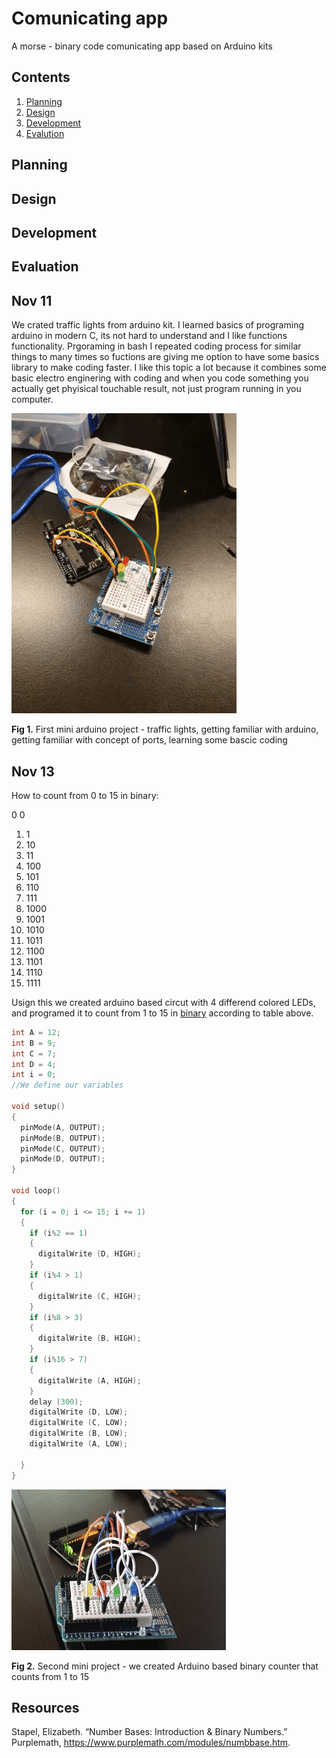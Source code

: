 Comunicating app
====================

A morse - binary code comunicating app based on Arduino kits

Contents
---------
  1. [Planning](#planning)
  1. [Design](#design)
  1. [Development](#development)
  1. [Evalution](#evaluation)


Planning
-----------



Design
-------


Development
------------





Evaluation
-----------
Nov 11
--------
We crated traffic lights from arduino kit. I learned basics of programing arduino in modern C, its not hard to understand and I like functions functionality. Prgoraming in bash I repeated coding process for similar things to many times so fuctions are giving me option to have some basics library to make coding faster. I like this topic a lot because it combines some basic electro enginering with coding and when you code something you actually get phyisical touchable result, not just program running in you computer.

![trafficlights](trafficlights.gif)

**Fig 1.** First mini arduino project - traffic lights, getting familiar with arduino, getting familiar with concept of ports, learning some bascic coding

Nov 13
-------
How to count from 0 to 15 in binary:

0 0
1. 1
1. 10
1. 11
1. 100
1. 101
1. 110
1. 111
1. 1000
1. 1001
1. 1010
1. 1011
1. 1100
1. 1101
1. 1110
1. 1111

Usign this we created arduino based circut with 4 differend colored LEDs, and programed it to count from 1 to 15 in [binary](#resources)  according to table above. 
```c
int A = 12;
int B = 9;
int C = 7;
int D = 4;
int i = 0;
//We define our variables 

void setup()
{
  pinMode(A, OUTPUT);
  pinMode(B, OUTPUT);
  pinMode(C, OUTPUT);
  pinMode(D, OUTPUT);
}

void loop()
{
  for (i = 0; i <= 15; i += 1)
  {
    if (i%2 == 1)
    {
      digitalWrite (D, HIGH);
    } 
    if (i%4 > 1)
    {
      digitalWrite (C, HIGH);
    }
    if (i%8 > 3) 
    {
      digitalWrite (B, HIGH);
    }
    if (i%16 > 7)
    {
      digitalWrite (A, HIGH);
    }
    delay (300);
    digitalWrite (D, LOW);
    digitalWrite (C, LOW);
    digitalWrite (B, LOW);
    digitalWrite (A, LOW);
    
  }
}  
```

![binarycounter](binarycouner.gif)

**Fig 2.** Second mini project - we created Arduino based binary counter that counts from 1 to 15








Resources
----------
Stapel, Elizabeth. “Number Bases: Introduction & Binary Numbers.” Purplemath, https://www.purplemath.com/modules/numbbase.htm.

